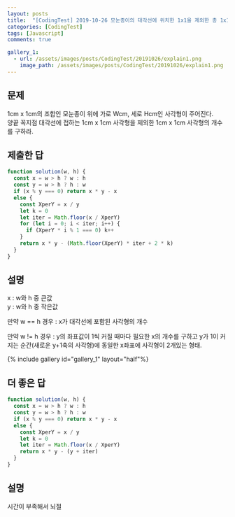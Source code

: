 ```yaml
---
layout: posts
title:  "[CodingTest] 2019-10-26 모눈종이의 대각선에 위치한 1x1을 제외한 총 1x1의 개수"
categories: [CodingTest]
tags: [Javascript]
comments: true

gallery_1:
  - url: /assets/images/posts/CodingTest/20191026/explain1.png
    image_path: /assets/images/posts/CodingTest/20191026/explain1.png
---
```


## 문제 

1cm x 1cm의 조합인 모눈종이 위에 가로 Wcm, 세로 Hcm인 사각형이 주어진다.<br>
양끝 꼭지점 대각선에 접하는 1cm x 1cm 사각형을 제외한 1cm x 1cm 사각형의 개수를 구하라.

<!-- https://docs.google.com/document/d/1plJ-RvZJ8jJsIBS4r-wTYkiqOwYS6uEdszTMmFpNHy0/edit# -->

## 제출한 답

```javascript
function solution(w, h) {
  const x = w > h ? w : h
  const y = w > h ? h : w
  if (x % y === 0) return x * y - x
  else {
    const XperY = x / y
    let k = 0
    let iter = Math.floor(x / XperY)
    for (let i = 0; i < iter; i++) {
      if (XperY * i % 1 === 0) k++
    }
    return x * y - (Math.floor(XperY) * iter + 2 * k)
  }
}
```

## 설명

x : w와 h 중 큰값 <br>
y : w와 h 중 작은값

만약 w == h 경우 
: x가 대각선에 포함된 사각형의 개수

만약 w != h 경우 
: y의 좌표값이 1씩 커질 때마다 필요한 x의 개수를 구하고 y가 1이 커지는 순간(새로운 y+1축의 사각형)에 동일한 x좌표에 사각형이 2개있는 형태.

{% include gallery id="gallery_1" layout="half"%}

## 더 좋은 답

```javascript
function solution(w, h) {
  const x = w > h ? w : h
  const y = w > h ? h : w
  if (x % y === 0) return x * y - x
  else {
    const XperY = x / y
    let k = 0
    let iter = Math.floor(x / XperY)
    return x * y - (y + iter)
  }
}
```

## 설명

시간이 부족해서 뇌절